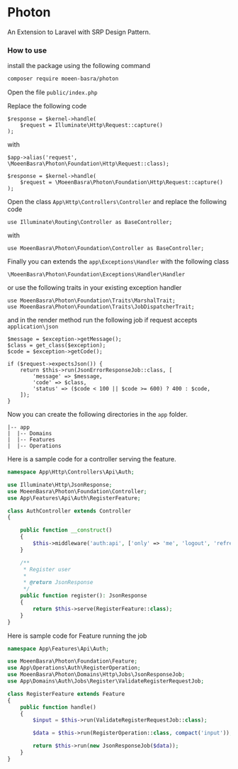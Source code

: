 # Photon
 
An Extension to Laravel with SRP Design Pattern.

### How to use

install the package using the following command

```bash
composer require moeen-basra/photon
```

Open the file `public/index.php`

Replace the following code

```
$response = $kernel->handle(
    $request = Illuminate\Http\Request::capture()
);
```
with

```
$app->alias('request', \MoeenBasra\Photon\Foundation\Http\Request::class);

$response = $kernel->handle(
    $request = \MoeenBasra\Photon\Foundation\Http\Request::capture()
);
```

Open the class `App\Http\Controllers\Controller` and replace the following code

`use Illuminate\Routing\Controller as BaseController;`

with

`use MoeenBasra\Photon\Foundation\Controller as BaseController;`

Finally you can extends the `app\Exceptions\Handler` with the following class

```\MoeenBasra\Photon\Foundation\Exceptions\Handler\Handler```

or use the following traits in your existing exception handler

```
use MoeenBasra\Photon\Foundation\Traits\MarshalTrait;
use MoeenBasra\Photon\Foundation\Traits\JobDispatcherTrait;
```

and in the render method run the following job if request accepts `application\json`

```
$message = $exception->getMessage();
$class = get_class($exception);
$code = $exception->getCode();

if ($request->expectsJson()) {
    return $this->run(JsonErrorResponseJob::class, [
        'message' => $message,
        'code' => $class,
        'status' => ($code < 100 || $code >= 600) ? 400 : $code,
    ]);
}
```

Now you can create the following directories in the `app` folder.

```
|-- app
|  |-- Domains
|  |-- Features
|  |-- Operations
```

Here is a sample code for a controller serving the feature.

```php
namespace App\Http\Controllers\Api\Auth;

use Illuminate\Http\JsonResponse;
use MoeenBasra\Photon\Foundation\Controller;
use App\Features\Api\Auth\RegisterFeature;

class AuthController extends Controller
{

    public function __construct()
    {
        $this->middleware('auth:api', ['only' => 'me', 'logout', 'refresh']);
    }

    /**
     * Register user
     *
     * @return JsonResponse
     */
    public function register(): JsonResponse
    {
        return $this->serve(RegisterFeature::class);
    }
}

```

Here is sample code for Feature running the job

```php
namespace App\Features\Api\Auth;

use MoeenBasra\Photon\Foundation\Feature;
use App\Operations\Auth\RegisterOperation;
use MoeenBasra\Photon\Domains\Http\Jobs\JsonResponseJob;
use App\Domains\Auth\Jobs\Register\ValidateRegisterRequestJob;

class RegisterFeature extends Feature
{
    public function handle()
    {
        $input = $this->run(ValidateRegisterRequestJob::class);

        $data = $this->run(RegisterOperation::class, compact('input'));

        return $this->run(new JsonResponseJob($data));
    }
}

```
